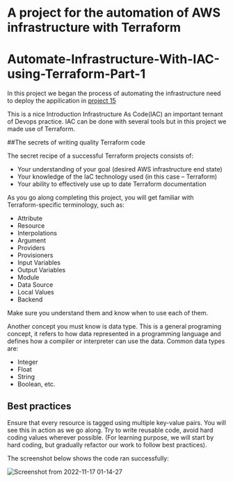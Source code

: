 # A project for the automation of AWS infrastructure with Terraform

# Automate-Infrastructure-With-IAC-using-Terraform-Part-1
In this project we began the process of automating the infrastructure need to deploy the appilication in [project 15](https://github.com/uzukwujp/Darey.io-Internship/blob/main/project-fifteen.md)

This is a nice Introduction Infrastructure As Code(IAC) an important ternant of Devops practice. IAC can be done with several tools but in this project we made use of Terraform.

##The secrets of writing quality Terraform code

The secret recipe of a successful Terraform projects consists of:

- Your understanding of your goal (desired AWS infrastructure end state)
- Your knowledge of the IaC technology used (in this case – Terraform)
- Your ability to effectively use up to date Terraform documentation 

As you go along completing this project, you will get familiar with Terraform-specific terminology, such as:

- Attribute
- Resource
- Interpolations
- Argument
- Providers
- Provisioners
- Input Variables
- Output Variables
- Module
- Data Source
- Local Values
- Backend

Make sure you understand them and know when to use each of them.

Another concept you must know is data type. This is a general programing concept, it refers to how data represented in a programming language and defines how a compiler or interpreter can use the data. Common data types are:

- Integer
- Float
- String
- Boolean, etc.


## Best practices

Ensure that every resource is tagged using multiple key-value pairs. You will see this in action as we go along.
Try to write reusable code, avoid hard coding values wherever possible. (For learning purpose, we will start by hard coding, but gradually refactor our work to follow best practices).

The screenshot below shows the code ran successfully:

![Screenshot from 2022-11-17 01-14-27](https://user-images.githubusercontent.com/23356682/202339233-0f114951-5fb3-469b-b786-8fdebbbd6022.png)
